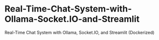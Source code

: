# Real-Time-Chat-System-with-Ollama-Socket.IO-and-Streamlit
Real-Time Chat System with Ollama, Socket.IO, and Streamlit (Dockerized)
